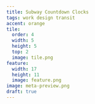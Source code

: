 ```yaml
---
title: Subway Countdown Clocks
tags: work design transit
accent: orange
tile:
  order: 4
  width: 5
  height: 5
  top: 2
  image: tile.png
feature:
  width: 17
  height: 11
  image: feature.png
image: meta-preview.png
draft: true
---
```



